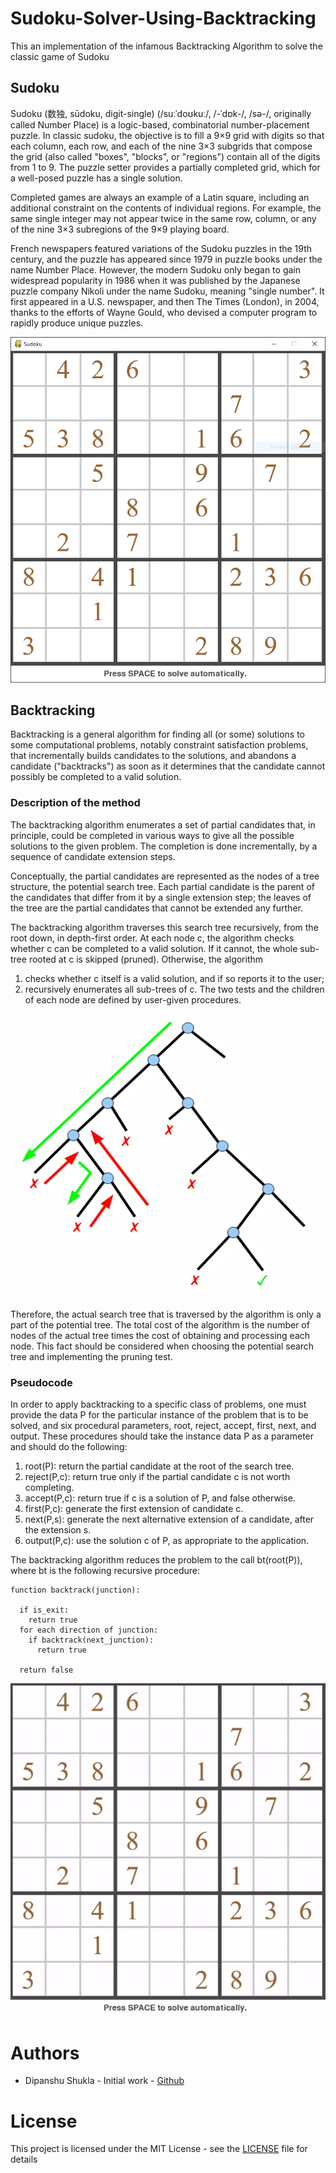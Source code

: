 # Sudoku-Solver-Using-Backtracking
This an implementation of the infamous Backtracking Algorithm to solve the classic game of Sudoku

## Sudoku
Sudoku (数独, sūdoku, digit-single) (/suːˈdoʊkuː/, /-ˈdɒk-/, /sə-/, originally called Number Place) is a logic-based, combinatorial number-placement puzzle. In classic sudoku, the objective is to fill a 9×9 grid with digits so that each column, each row, and each of the nine 3×3 subgrids that compose the grid (also called "boxes", "blocks", or "regions") contain all of the digits from 1 to 9. The puzzle setter provides a partially completed grid, which for a well-posed puzzle has a single solution.

Completed games are always an example of a Latin square, including an additional constraint on the contents of individual regions. For example, the same single integer may not appear twice in the same row, column, or any of the nine 3×3 subregions of the 9×9 playing board.

French newspapers featured variations of the Sudoku puzzles in the 19th century, and the puzzle has appeared since 1979 in puzzle books under the name Number Place. However, the modern Sudoku only began to gain widespread popularity in 1986 when it was published by the Japanese puzzle company Nikoli under the name Sudoku, meaning "single number". It first appeared in a U.S. newspaper, and then The Times (London), in 2004, thanks to the efforts of Wayne Gould, who devised a computer program to rapidly produce unique puzzles.

<p align="center">
<img src = "SS.PNG">
</p>

## Backtracking
Backtracking is a general algorithm for finding all (or some) solutions to some computational problems, notably constraint satisfaction problems, that incrementally builds candidates to the solutions, and abandons a candidate ("backtracks") as soon as it determines that the candidate cannot possibly be completed to a valid solution.

### Description of the method
The backtracking algorithm enumerates a set of partial candidates that, in principle, could be completed in various ways to give all the possible solutions to the given problem. The completion is done incrementally, by a sequence of candidate extension steps.

Conceptually, the partial candidates are represented as the nodes of a tree structure, the potential search tree. Each partial candidate is the parent of the candidates that differ from it by a single extension step; the leaves of the tree are the partial candidates that cannot be extended any further.

The backtracking algorithm traverses this search tree recursively, from the root down, in depth-first order. At each node c, the algorithm checks whether c can be completed to a valid solution. If it cannot, the whole sub-tree rooted at c is skipped (pruned). Otherwise, the algorithm 
1.  checks whether c itself is a valid solution, and if so reports it to the user;
2. recursively enumerates all sub-trees of c. The two tests and the children of each node are defined by user-given procedures.

<p align="center">
<img src = "backtracking.png" height="455" width="600">
</p>

Therefore, the actual search tree that is traversed by the algorithm is only a part of the potential tree. The total cost of the algorithm is the number of nodes of the actual tree times the cost of obtaining and processing each node. This fact should be considered when choosing the potential search tree and implementing the pruning test.

### Pseudocode
In order to apply backtracking to a specific class of problems, one must provide the data P for the particular instance of the problem that is to be solved, and six procedural parameters, root, reject, accept, first, next, and output. These procedures should take the instance data P as a parameter and should do the following:

1. root(P): return the partial candidate at the root of the search tree.
2. reject(P,c): return true only if the partial candidate c is not worth completing.
3. accept(P,c): return true if c is a solution of P, and false otherwise.
4. first(P,c): generate the first extension of candidate c.
5. next(P,s): generate the next alternative extension of a candidate, after the extension s.
6. output(P,c): use the solution c of P, as appropriate to the application.

The backtracking algorithm reduces the problem to the call bt(root(P)), where bt is the following recursive procedure:

```
function backtrack(junction):
  
  if is_exit:
    return true
  for each direction of junction:
    if backtrack(next_junction):
      return true    
  
  return false
```

<p align="center">
<img src = "sol.gif">
</p>

# Authors
- Dipanshu Shukla - Initial work - [Github](https://github.com/DipanshuShukla)
# License
This project is licensed under the MIT License - see the [LICENSE](https://github.com/DipanshuShukla/Sudoku-Solver-Using-Backtracking/blob/master/LICENCE) file for details
